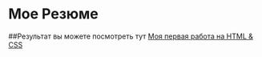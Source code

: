 # Мое Резюме
##Результат вы можете посмотреть тут
[Моя первая работа на HTML & CSS](https://npogosyan.github.io/rezume/)

